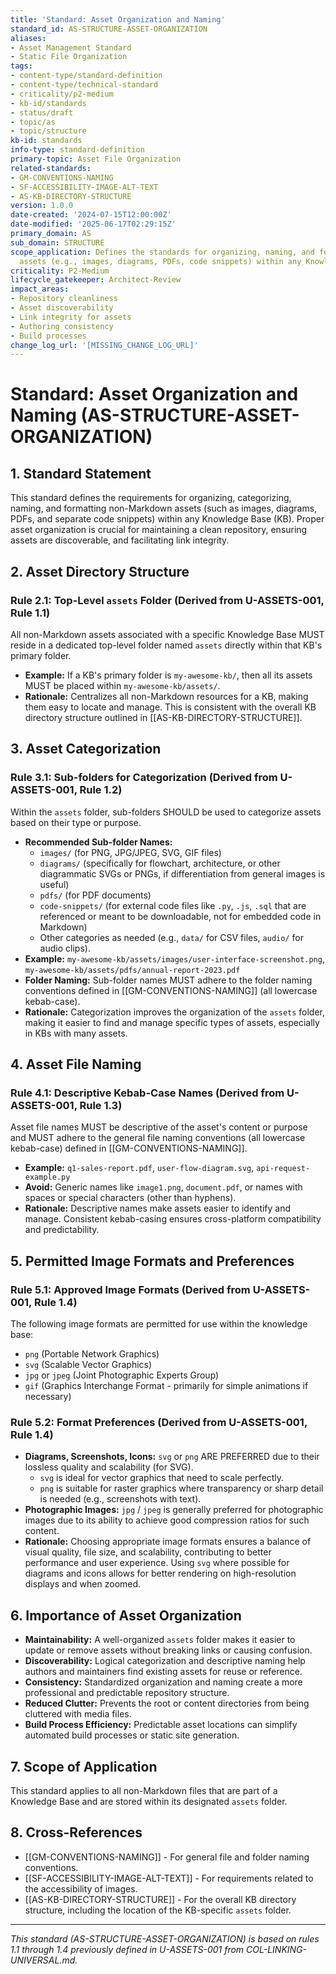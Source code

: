 ```yaml
---
title: 'Standard: Asset Organization and Naming'
standard_id: AS-STRUCTURE-ASSET-ORGANIZATION
aliases:
- Asset Management Standard
- Static File Organization
tags:
- content-type/standard-definition
- content-type/technical-standard
- criticality/p2-medium
- kb-id/standards
- status/draft
- topic/as
- topic/structure
kb-id: standards
info-type: standard-definition
primary-topic: Asset File Organization
related-standards:
- GM-CONVENTIONS-NAMING
- SF-ACCESSIBILITY-IMAGE-ALT-TEXT
- AS-KB-DIRECTORY-STRUCTURE
version: 1.0.0
date-created: '2024-07-15T12:00:00Z'
date-modified: '2025-06-17T02:29:15Z'
primary_domain: AS
sub_domain: STRUCTURE
scope_application: Defines the standards for organizing, naming, and formatting non-Markdown
  assets (e.g., images, diagrams, PDFs, code snippets) within any Knowledge Base.
criticality: P2-Medium
lifecycle_gatekeeper: Architect-Review
impact_areas:
- Repository cleanliness
- Asset discoverability
- Link integrity for assets
- Authoring consistency
- Build processes
change_log_url: '[MISSING_CHANGE_LOG_URL]'
---
```

# Standard: Asset Organization and Naming (AS-STRUCTURE-ASSET-ORGANIZATION)

## 1. Standard Statement

This standard defines the requirements for organizing, categorizing, naming, and formatting non-Markdown assets (such as images, diagrams, PDFs, and separate code snippets) within any Knowledge Base (KB). Proper asset organization is crucial for maintaining a clean repository, ensuring assets are discoverable, and facilitating link integrity.

## 2. Asset Directory Structure

### Rule 2.1: Top-Level `assets` Folder (Derived from U-ASSETS-001, Rule 1.1)
All non-Markdown assets associated with a specific Knowledge Base MUST reside in a dedicated top-level folder named `assets` directly within that KB's primary folder.
*   **Example:** If a KB's primary folder is `my-awesome-kb/`, then all its assets MUST be placed within `my-awesome-kb/assets/`.
*   **Rationale:** Centralizes all non-Markdown resources for a KB, making them easy to locate and manage. This is consistent with the overall KB directory structure outlined in [[AS-KB-DIRECTORY-STRUCTURE]].

## 3. Asset Categorization

### Rule 3.1: Sub-folders for Categorization (Derived from U-ASSETS-001, Rule 1.2)
Within the `assets` folder, sub-folders SHOULD be used to categorize assets based on their type or purpose.
*   **Recommended Sub-folder Names:**
    *   `images/` (for PNG, JPG/JPEG, SVG, GIF files)
    *   `diagrams/` (specifically for flowchart, architecture, or other diagrammatic SVGs or PNGs, if differentiation from general images is useful)
    *   `pdfs/` (for PDF documents)
    *   `code-snippets/` (for external code files like `.py`, `.js`, `.sql` that are referenced or meant to be downloadable, not for embedded code in Markdown)
    *   Other categories as needed (e.g., `data/` for CSV files, `audio/` for audio clips).
*   **Example:** `my-awesome-kb/assets/images/user-interface-screenshot.png`, `my-awesome-kb/assets/pdfs/annual-report-2023.pdf`
*   **Folder Naming:** Sub-folder names MUST adhere to the folder naming conventions defined in [[GM-CONVENTIONS-NAMING]] (all lowercase kebab-case).
*   **Rationale:** Categorization improves the organization of the `assets` folder, making it easier to find and manage specific types of assets, especially in KBs with many assets.

## 4. Asset File Naming

### Rule 4.1: Descriptive Kebab-Case Names (Derived from U-ASSETS-001, Rule 1.3)
Asset file names MUST be descriptive of the asset's content or purpose and MUST adhere to the general file naming conventions (all lowercase kebab-case) defined in [[GM-CONVENTIONS-NAMING]].
*   **Example:** `q1-sales-report.pdf`, `user-flow-diagram.svg`, `api-request-example.py`
*   **Avoid:** Generic names like `image1.png`, `document.pdf`, or names with spaces or special characters (other than hyphens).
*   **Rationale:** Descriptive names make assets easier to identify and manage. Consistent kebab-casing ensures cross-platform compatibility and predictability.

## 5. Permitted Image Formats and Preferences

### Rule 5.1: Approved Image Formats (Derived from U-ASSETS-001, Rule 1.4)
The following image formats are permitted for use within the knowledge base:
*   `png` (Portable Network Graphics)
*   `svg` (Scalable Vector Graphics)
*   `jpg` or `jpeg` (Joint Photographic Experts Group)
*   `gif` (Graphics Interchange Format - primarily for simple animations if necessary)

### Rule 5.2: Format Preferences (Derived from U-ASSETS-001, Rule 1.4)
*   **Diagrams, Screenshots, Icons:** `svg` or `png` ARE PREFERRED due to their lossless quality and scalability (for SVG).
    *   `svg` is ideal for vector graphics that need to scale perfectly.
    *   `png` is suitable for raster graphics where transparency or sharp detail is needed (e.g., screenshots with text).
*   **Photographic Images:** `jpg` / `jpeg` is generally preferred for photographic images due to its ability to achieve good compression ratios for such content.
*   **Rationale:** Choosing appropriate image formats ensures a balance of visual quality, file size, and scalability, contributing to better performance and user experience. Using `svg` where possible for diagrams and icons allows for better rendering on high-resolution displays and when zoomed.

## 6. Importance of Asset Organization

*   **Maintainability:** A well-organized `assets` folder makes it easier to update or remove assets without breaking links or causing confusion.
*   **Discoverability:** Logical categorization and descriptive naming help authors and maintainers find existing assets for reuse or reference.
*   **Consistency:** Standardized organization and naming create a more professional and predictable repository structure.
*   **Reduced Clutter:** Prevents the root or content directories from being cluttered with media files.
*   **Build Process Efficiency:** Predictable asset locations can simplify automated build processes or static site generation.

## 7. Scope of Application

This standard applies to all non-Markdown files that are part of a Knowledge Base and are stored within its designated `assets` folder.

## 8. Cross-References
- [[GM-CONVENTIONS-NAMING]] - For general file and folder naming conventions.
- [[SF-ACCESSIBILITY-IMAGE-ALT-TEXT]] - For requirements related to the accessibility of images.
- [[AS-KB-DIRECTORY-STRUCTURE]] - For the overall KB directory structure, including the location of the KB-specific `assets` folder.

---
*This standard (AS-STRUCTURE-ASSET-ORGANIZATION) is based on rules 1.1 through 1.4 previously defined in U-ASSETS-001 from COL-LINKING-UNIVERSAL.md.*
